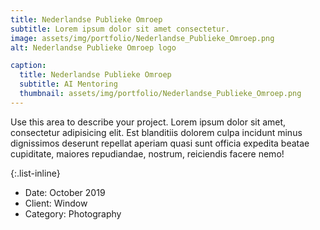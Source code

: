 ```yaml
---
title: Nederlandse Publieke Omroep
subtitle: Lorem ipsum dolor sit amet consectetur.
image: assets/img/portfolio/Nederlandse_Publieke_Omroep.png
alt: Nederlandse Publieke Omroep logo

caption:
  title: Nederlandse Publieke Omroep
  subtitle: AI Mentoring
  thumbnail: assets/img/portfolio/Nederlandse_Publieke_Omroep.png
---
```

Use this area to describe your project. Lorem ipsum dolor sit amet, consectetur adipisicing elit. Est blanditiis dolorem culpa incidunt minus dignissimos deserunt repellat aperiam quasi sunt officia expedita beatae cupiditate, maiores repudiandae, nostrum, reiciendis facere nemo!

{:.list-inline}
- Date: October 2019
- Client: Window
- Category: Photography

